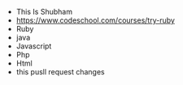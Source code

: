 * This Is Shubham
* https://www.codeschool.com/courses/try-ruby
* Ruby
* java
* Javascript 
* Php
* Html
* this pusll request changes
